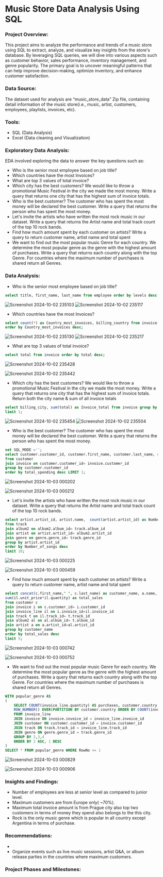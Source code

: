 # Music Store Data Analysis Using SQL
### Project Overview:
This project aims to analyze the performance and trends of a music store using SQL to extract, analyze, and visualize key insights from the store's database. By leveraging SQL queries, we will dive into various aspects such as customer behavior, sales performance, inventory management, and genre popularity. The primary goal is to uncover meaningful patterns that can help improve decision-making, optimize inventory, and enhance customer satisfaction.
### Data Source:
The dataset used for analysis are “music_store_data” Zip file, containing detail information of the music store(i.e., music, artist, customers, employees, playlists, invoices, etc).
### Tools:
- SQL (Data Analysis) 
- Excel (Data cleaning and Visualization)
### Exploratory Data Analysis:
EDA involved exploring the data to answer the key questions such as:
- Who is the senior most employee based on job title?
- Which countries have the most Invoices?
- What are top 3 values of total invoice?
- Which city has the best customers? We would like to throw a promotional Music Festival in the city we made the most money. Write a query that returns one city that has the highest sum of invoice totals.
- Who is the best customer? The customer who has spent the most money will be declared the best customer. Write a query that returns the person who has spent the most money.
- Let's invite the artists who have written the most rock music in our dataset. Write a query that returns the Artist name and total track count of the top 10 rock bands.
- Find how much amount spent by each customer on artists? Write a query to return customer name, artist name and total spent
- We want to find out the most popular music Genre for each country. We determine the most popular genre as the genre with the highest amount of purchases. Write a query that returns each country along with the top Genre. For countries where the maximum number of purchases is shared return all Genres.
### Data Analysis:
- Who is the senior most employee based on job title? 
```sql
select title, first_name, last_name from employee order by levels desc limit 1;
```
![Screenshot 2024-10-02 235103](https://github.com/user-attachments/assets/8f9514cb-13f4-4cce-8937-b7f9393f07c3)
![Screenshot 2024-10-02 235117](https://github.com/user-attachments/assets/43c45ae2-5a7f-4709-80d2-1a5234f1f2c9)


- Which countries have the most Invoices?
```sql
select count(*) as Country_most_invoices, billing_country from invoice  group by billing_country 
order by Country_most_invoices desc;
```
![Screenshot 2024-10-02 235130](https://github.com/user-attachments/assets/ebc55df9-929c-4863-9c1c-816b1ec8c0a3)
![Screenshot 2024-10-02 235217](https://github.com/user-attachments/assets/9516daa0-2539-4ae8-9cef-17a6ff454c39)


- What are top 3 values of total invoice?
```sql
select total from invoice order by total desc;
```

![Screenshot 2024-10-02 235428](https://github.com/user-attachments/assets/53a077c4-c405-4e39-ac96-f7e1e821dd86)

![Screenshot 2024-10-02 235442](https://github.com/user-attachments/assets/62fb652a-6e07-4343-8feb-5c7aa901cef4)

- Which city has the best customers? We would like to throw a promotional Music Festival in the city we made the most money. Write a query that returns one city that has the highest sum of invoice totals. Return both the city name & sum of all invoice totals  
```sql
select billing_city, sum(total) as Invoice_total from invoice group by billing_city order by Invoice_total 
limit 1;
```

![Screenshot 2024-10-02 235454](https://github.com/user-attachments/assets/478b36bb-4764-467c-98bf-a03883e0d711)
![Screenshot 2024-10-02 235504](https://github.com/user-attachments/assets/b01f0615-4288-42c6-b112-07e54c19fd86)


- Who is the best customer? The customer who has spent the most money will be declared the best customer. Write a query that returns the person who has spent the most money.
```sql
set SQL_MODE ='';
select customer.customer_id, customer.first_name, customer.last_name, sum(invoice.total) as total_spending
from customer 
join invoice on customer.customer_id= invoice.customer_id
group by customer.customer_id
order by total_spending desc LIMIT 1;
```
![Screenshot 2024-10-03 000202](https://github.com/user-attachments/assets/3993a6fa-10d9-46a2-9acc-d738dfdb3ca3)

![Screenshot 2024-10-03 000212](https://github.com/user-attachments/assets/2e4e5c6d-15f0-419a-90c2-92dec89d7eeb)

- Let's invite the artists who have written the most rock music in our dataset. Write a query that returns the Artist name and total track count of the top 10 rock bands.
```sql
select artist.artist_id, artist.name,  count(artist.artist_id) as Number_of_songs
from track
join album2 on album2.album_id= track.album_id
join artist on artist.artist_id= album2.artist_id
join genre on genre.genre_id= track.genre_id
group by artist.artist_id
order by Number_of_songs desc
limit 10;
```
![Screenshot 2024-10-03 000225](https://github.com/user-attachments/assets/d2aee3ba-46cb-4e79-a208-0956770a472d)

![Screenshot 2024-10-03 000459](https://github.com/user-attachments/assets/efa08639-e201-437b-933e-b22d1991afab)


- Find how much amount spent by each customer on artists? Write a query to return customer name, artist name and total spent 
```sql
select concat(c.first_name," ", c.last_name) as customer_name, a.name, 
sum(il.unit_price*il.quantity) as total_sales
from customer c
join invoice i on c.customer_id= i.customer_id
join invoice_line il on i.invoice_id=il.invoice_id
join track t on il.track_id= t.track_id
join album2 al on al.album_id= t.album_id
join artist a on a.artist_id=al.artist_id
group by customer_name
order by total_sales desc
limit 5;
```
![Screenshot 2024-10-03 000742](https://github.com/user-attachments/assets/7d07f074-321f-4046-b0b7-2c936cfc8642)

![Screenshot 2024-10-03 000752](https://github.com/user-attachments/assets/a147f342-6253-496f-9b72-c8fe370a5ce8)

- We want to find out the most popular music Genre for each country. We determine the most popular genre as the genre with the highest amount of purchases. Write a query that returns each country along with the top Genre. For countries where the maximum number of purchases is shared return all Genres.
```sql
WITH popular_genre AS 
(
    SELECT COUNT(invoice_line.quantity) AS purchases, customer.country, genre.name, genre.genre_id, 
	ROW_NUMBER() OVER(PARTITION BY customer.country ORDER BY COUNT(invoice_line.quantity) DESC) AS RowNo 
    FROM invoice_line 
	JOIN invoice ON invoice.invoice_id = invoice_line.invoice_id
	JOIN customer ON customer.customer_id = invoice.customer_id
	JOIN track ON track.track_id = invoice_line.track_id
	JOIN genre ON genre.genre_id = track.genre_id
	GROUP BY 2,3,4
	ORDER BY 2 ASC, 1 DESC
)  
SELECT * FROM popular_genre WHERE RowNo <= 1
```


![Screenshot 2024-10-03 000829](https://github.com/user-attachments/assets/e17900e4-cfeb-48ef-b9eb-a81a577c41ae)


![Screenshot 2024-10-03 000906](https://github.com/user-attachments/assets/d8cc0048-bde1-46d8-8190-6f61448bf4f2)


### Insights and Findings:
- Number of employees are less at senior level as compared to junior level.
- Maximum customers are from  Europe only( ~70%).
- Maximum total invoice amount is from Prague city also top two customers in terms of money they spend also belongs to the this city.
- Rock is the only music genre which is popular in all country except Argentina in terms of purchase.
### Recommendations:
- 
-  Organize events such as live music sessions, artist Q&A, or album release parties in the countries where maximum customers.
### Project Phases and Milestones:












